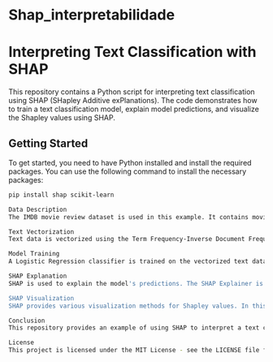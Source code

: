 # Shap_interpretabilidade

# Interpreting Text Classification with SHAP

This repository contains a Python script for interpreting text classification using SHAP (SHapley Additive exPlanations). The code demonstrates how to train a text classification model, explain model predictions, and visualize the Shapley values using SHAP.

## Getting Started

To get started, you need to have Python installed and install the required packages. You can use the following command to install the necessary packages:

```bash
pip install shap scikit-learn

Data Description
The IMDB movie review dataset is used in this example. It contains movie reviews labeled as positive or negative. The dataset is loaded and split into training and testing sets using the train_test_split function.

Text Vectorization
Text data is vectorized using the Term Frequency-Inverse Document Frequency (TF-IDF) vectorizer from scikit-learn. The vectorized data is used for training a Logistic Regression text classification model.

Model Training
A Logistic Regression classifier is trained on the vectorized text data using scikit-learn. The model is used to make predictions on the testing data.

SHAP Explanation
SHAP is used to explain the model's predictions. The SHAP Explainer is initialized with the trained model and the training data. SHapley values are calculated for the testing data using the explainer.

SHAP Visualization
SHAP provides various visualization methods for Shapley values. In this code, a beeswarm plot is used to visualize the Shapley values. The plot shows the impact of each feature on the model's predictions.

Conclusion
This repository provides an example of using SHAP to interpret a text classification model. You can adapt this code for your own text classification tasks and explore the influence of features on model predictions.

License
This project is licensed under the MIT License - see the LICENSE file for details.
